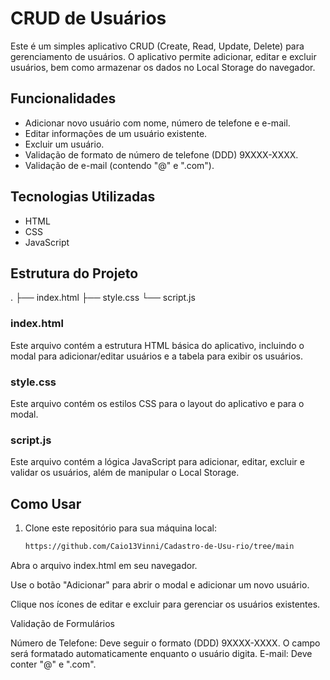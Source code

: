 # CRUD de Usuários

Este é um simples aplicativo CRUD (Create, Read, Update, Delete) para gerenciamento de usuários. O aplicativo permite adicionar, editar e excluir usuários, bem como armazenar os dados no Local Storage do navegador.

## Funcionalidades

- Adicionar novo usuário com nome, número de telefone e e-mail.
- Editar informações de um usuário existente.
- Excluir um usuário.
- Validação de formato de número de telefone (DDD) 9XXXX-XXXX.
- Validação de e-mail (contendo "@" e ".com").

## Tecnologias Utilizadas

- HTML
- CSS
- JavaScript

## Estrutura do Projeto

.
├── index.html
├── style.css
└── script.js


### index.html

Este arquivo contém a estrutura HTML básica do aplicativo, incluindo o modal para adicionar/editar usuários e a tabela para exibir os usuários.

### style.css

Este arquivo contém os estilos CSS para o layout do aplicativo e para o modal.

### script.js

Este arquivo contém a lógica JavaScript para adicionar, editar, excluir e validar os usuários, além de manipular o Local Storage.

## Como Usar

1. Clone este repositório para sua máquina local:

   ```sh
   https://github.com/Caio13Vinni/Cadastro-de-Usu-rio/tree/main

Abra o arquivo index.html em seu navegador.

Use o botão "Adicionar" para abrir o modal e adicionar um novo usuário.

Clique nos ícones de editar e excluir para gerenciar os usuários existentes.

Validação de Formulários

Número de Telefone: Deve seguir o formato (DDD) 9XXXX-XXXX. O campo será formatado automaticamente enquanto o usuário digita.
E-mail: Deve conter "@" e ".com".
